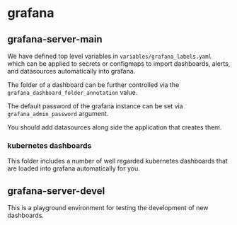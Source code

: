 # grafana

## grafana-server-main

We have defined top level variables in `variables/grafana_labels.yaml` which can be applied to secrets or configmaps to import dashboards, alerts, and datasources automatically into grafana.

The folder of a dashboard can be further controlled via the `grafana_dashboard_folder_annotation` value.

The default password of the grafana instance can be set via `grafana_admin_password` argument.

You should add datasources along side the application that creates them.

### kubernetes dashboards

This folder includes a number of well regarded kubernetes dashboards that are loaded into grafana automatically for you.

## grafana-server-devel

This is a playground environment for testing the development of new dashboards.
